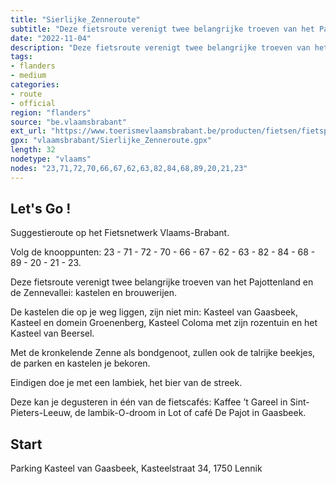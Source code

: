 ```yaml
---
title: "Sierlijke_Zenneroute"
subtitle: "Deze fietsroute verenigt twee belangrijke troeven van het Pajottenland en de Zennevallei: kastelen en brouwerijen. Met de kronkelende Zenne als bondgenoot, zullen ook de talrijke beekjes, de parken en kastelen je bekoren. Eindigen doe je met een lambiek, het bier van de streek."
date: "2022-11-04"
description: "Deze fietsroute verenigt twee belangrijke troeven van het Pajottenland en de Zennevallei: kastelen en brouwerijen. Met de kronkelende Zenne als bondgenoot, zullen ook de talrijke beekjes, de parken en kastelen je bekoren. Eindigen doe je met een lambiek, het bier van de streek." 
tags:
- flanders
- medium
categories: 
- route
- official
region: "flanders"
source: "be.vlaamsbrabant"
ext_url: "https://www.toerismevlaamsbrabant.be/producten/fietsen/fietsproducten/sierlijke-zenneroute/index.html"
gpx: "vlaamsbrabant/Sierlijke_Zenneroute.gpx"
length: 32
nodetype: "vlaams"
nodes: "23,71,72,70,66,67,62,63,82,84,68,89,20,21,23"
---
```


## Let's Go ! 

Suggestieroute op het Fietsnetwerk Vlaams-Brabant.

Volg de knooppunten: 23 - 71 - 72 - 70 - 66 - 67 - 62 - 63 - 82 - 84 - 68 - 89 - 20 - 21 - 23.

Deze fietsroute verenigt twee belangrijke troeven van het Pajottenland en de Zennevallei: kastelen en brouwerijen.

De kastelen die op je weg liggen, zijn niet min: Kasteel van Gaasbeek, Kasteel en domein Groenenberg, Kasteel Coloma met zijn rozentuin en het Kasteel van Beersel.

Met de kronkelende Zenne als bondgenoot, zullen ook de talrijke beekjes, de parken en kastelen je bekoren.

Eindigen doe je met een lambiek, het bier van de streek.

Deze kan je degusteren in één van de fietscafés: Kaffee ’t Gareel in Sint-Pieters-Leeuw, de lambik-O-droom in Lot of café De Pajot in Gaasbeek.



## Start

Parking Kasteel van Gaasbeek, Kasteelstraat 34, 1750 Lennik
